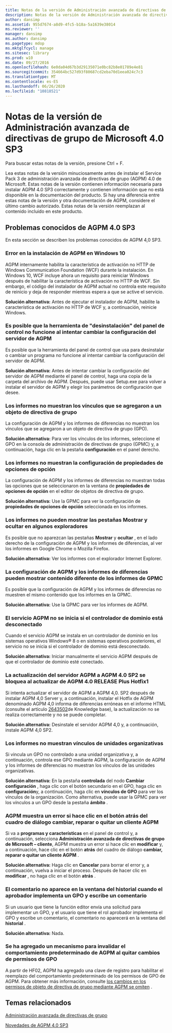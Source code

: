 ```yaml
---
title: Notas de la versión de Administración avanzada de directivas de grupo de Microsoft 4.0 SP3
description: Notas de la versión de Administración avanzada de directivas de grupo de Microsoft 4.0 SP3
author: dansimp
ms.assetid: 955d7674-a8d9-4fc5-b18a-5a1639e38014
ms.reviewer: ''
manager: dansimp
ms.author: dansimp
ms.pagetype: mdop
ms.mktglfcycl: manage
ms.sitesec: library
ms.prod: w10
ms.date: 09/27/2016
ms.openlocfilehash: 6e0da04d67b3d29135071e0bc82b8e01789e4e81
ms.sourcegitcommit: 354664bc527d93f80687cd2eba70d1eea024c7c3
ms.translationtype: MT
ms.contentlocale: es-ES
ms.lasthandoff: 06/26/2020
ms.locfileid: "10818521"
---
```

# Notas de la versión de Administración avanzada de directivas de grupo de Microsoft 4.0 SP3


Para buscar estas notas de la versión, presione Ctrl + F.

Lea estas notas de la versión minuciosamente antes de instalar el Service Pack 3 de administración avanzada de directivas de grupo (AGPM) 4.0 de Microsoft. Estas notas de la versión contienen información necesaria para instalar AGPM 4.0 SP3 correctamente y contienen información que no está disponible en la documentación del producto. Si hay una diferencia entre estas notas de la versión y otra documentación de AGPM, considere el último cambio autorizado. Estas notas de la versión reemplazan al contenido incluido en este producto.

## Problemas conocidos de AGPM 4.0 SP3


En esta sección se describen los problemas conocidos de AGPM 4,0 SP3.

### Error en la instalación de AGPM en Windows 10

AGPM internamente habilita la característica de activación no HTTP de Windows Communication Foundation (WCF) durante la instalación. En Windows 10, WCF incluye ahora un requisito para reiniciar Windows después de habilitar la característica de activación no HTTP de WCF. Sin embargo, el código del instalador de AGPM actual no controla este requisito de reinicio y deja de responder mientras espera a que se active el servicio.

**Solución alternativa:** Antes de ejecutar el instalador de AGPM, habilite la característica de activación no HTTP de WCF y, a continuación, reinicie Windows.

### <a href="" id="control-panel-s--uninstall--tool-may-not-work-when-you-try-to-change-agpm-server-settings"></a>Es posible que la herramienta de "desinstalación" del panel de control no funcione al intentar cambiar la configuración del servidor de AGPM

Es posible que la herramienta del panel de control que usa para desinstalar o cambiar un programa no funcione al intentar cambiar la configuración del servidor de AGPM.

**Solución alternativa:** Antes de intentar cambiar la configuración del servidor de AGPM mediante el panel de control, haga una copia de la carpeta del archivo de AGPM. Después, puede usar Setup.exe para volver a instalar el servidor de AGPM y elegir los parámetros de configuración que desee.

### Los informes no muestran los vínculos que se agregaron a un objeto de directiva de grupo

La configuración de AGPM y los informes de diferencias no muestran los vínculos que se agregaron a un objeto de directiva de grupo (GPO).

**Solución alternativa:** Para ver los vínculos de los informes, seleccione el GPO en la consola de administración de directivas de grupo (GPMC) y, a continuación, haga clic en la pestaña **configuración** en el panel derecho.

### Los informes no muestran la configuración de propiedades de opciones de opción

La configuración de AGPM y los informes de diferencias no muestran todas las opciones que se seleccionaron en la ventana de **propiedades de opciones de opción** en el editor de objetos de directiva de grupo.

**Solución alternativa:** Use la GPMC para ver la configuración de **propiedades de opciones de opción** seleccionada en los informes.

### Los informes no pueden mostrar las pestañas Mostrar y ocultar en algunos exploradores

Es posible que no aparezcan las pestañas **Mostrar** y **ocultar** , en el lado derecho de la configuración de AGPM y los informes de diferencias, al ver los informes en Google Chrome o Mozilla Firefox.

**Solución alternativa:** Ver los informes con el explorador Internet Explorer.

### La configuración de AGPM y los informes de diferencias pueden mostrar contenido diferente de los informes de GPMC

Es posible que la configuración de AGPM y los informes de diferencias no muestren el mismo contenido que los informes en la GPMC.

**Solución alternativa:** Use la GPMC para ver los informes de AGPM.

### El servicio AGPM no se inicia si el controlador de dominio está desconectado

Cuando el servicio AGPM se instala en un controlador de dominio en los sistemas operativos Windows® 8 o en sistemas operativos posteriores, el servicio no se inicia si el controlador de dominio está desconectado.

**Solución alternativa:** Iniciar manualmente el servicio AGPM después de que el controlador de dominio esté conectado.

### La actualización del servidor AGPM a AGPM 4.0 SP2 se bloquea al actualizar de AGPM 4.0 RELEASE Plus Hotfix1

Si intenta actualizar el servidor de AGPM a AGPM 4,0. SP2 después de instalar AGPM 4,0 Server y, a continuación, instalar el Hotfix de AGPM denominado AGPM 4,0 informa de diferencias erróneas en el informe HTML (consulte el artículo [2643502](https://go.microsoft.com/fwlink/?LinkId=254474)de Knowledge base), la actualización no se realiza correctamente y no se puede completar.

**Solución alternativa:** Desinstale el servidor AGPM 4,0 y, a continuación, instale AGPM 4,0 SP2.

### Los informes no muestran vínculos de unidades organizativas

Si vincula un GPO no controlado a una unidad organizativa y, a continuación, controla ese GPO mediante AGPM, la configuración de AGPM y los informes de diferencias no muestran los vínculos de las unidades organizativas.

**Solución alternativa:** En la pestaña **controlada** del nodo **Cambiar configuración** , haga clic con el botón secundario en el GPO, haga clic en **configuración**y, a continuación, haga clic en **vínculos de GPO** para ver los vínculos de la organización. Como alternativa, puede usar la GPMC para ver los vínculos a un GPO desde la pestaña **ámbito** .

### AGPM muestra un error si hace clic en el botón atrás del cuadro de diálogo cambiar, reparar o quitar un cliente AGPM

Si va a **programas y características** en el panel de control y, a continuación, selecciona **Administración avanzada de directivas de grupo de Microsoft – cliente**, AGPM muestra un error si hace clic en **modificar** y, a continuación, hace clic en el botón **atrás** del cuadro de diálogo **cambiar, reparar o quitar un cliente AGPM** .

**Solución alternativa:** Haga clic en **Cancelar** para borrar el error y, a continuación, vuelva a iniciar el proceso. Después de hacer clic en **modificar** , no haga clic en el botón **atrás** .

### El comentario no aparece en la ventana del historial cuando el aprobador implementa un GPO y escribe un comentario

Si un usuario que tiene la función editor envía una solicitud para implementar un GPO, y el usuario que tiene el rol aprobador implementa el GPO y escribe un comentario, el comentario no aparecerá en la ventana del **historial** .

**Solución alternativa:** Nada.

### Se ha agregado un mecanismo para invalidar el comportamiento predeterminado de AGPM al quitar cambios de permisos de GPO

A partir de HF02, AGPM ha agregado una clave de registro para habilitar el reemplazo del comportamiento predeterminado de los permisos de GPO de AGPM. Para obtener más información, consulte [los cambios en los permisos de objeto de directiva de grupo mediante AGPM se omiten](https://support.microsoft.com/kb/3174540) .

## Temas relacionados


[Administración avanzada de directivas de grupo](index.md)

[Novedades de AGPM 4.0 SP3](whats-new-in-agpm-40-sp3.md)

 

 





